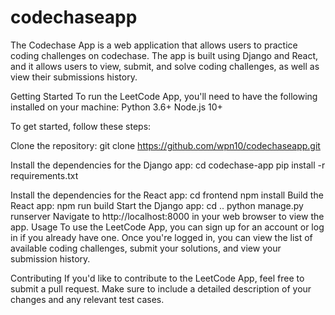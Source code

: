 # codechaseapp
The Codechase App is a web application that allows users to practice coding challenges on codechase. The app is built using Django and React, and it allows users to view, submit, and solve coding challenges, as well as view their submissions history.

Getting Started
To run the LeetCode App, you'll need to have the following installed on your machine:
Python 3.6+
Node.js 10+

To get started, follow these steps:

Clone the repository:
git clone https://github.com/wpn10/codechaseapp.git

Install the dependencies for the Django app:
cd codechase-app
pip install -r requirements.txt

Install the dependencies for the React app:
cd frontend
npm install
Build the React app:
npm run build
Start the Django app:
cd ..
python manage.py runserver
Navigate to http://localhost:8000 in your web browser to view the app.
Usage
To use the LeetCode App, you can sign up for an account or log in if you already have one. Once you're logged in, you can view the list of available coding challenges, submit your solutions, and view your submission history.

Contributing
If you'd like to contribute to the LeetCode App, feel free to submit a pull request. Make sure to include a detailed description of your changes and any relevant test cases.
